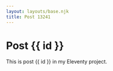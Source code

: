 ```yaml
---
layout: layouts/base.njk
title: Post 13241
---
```


# Post {{ id }}

This is post {{ id }} in my Eleventy project.
